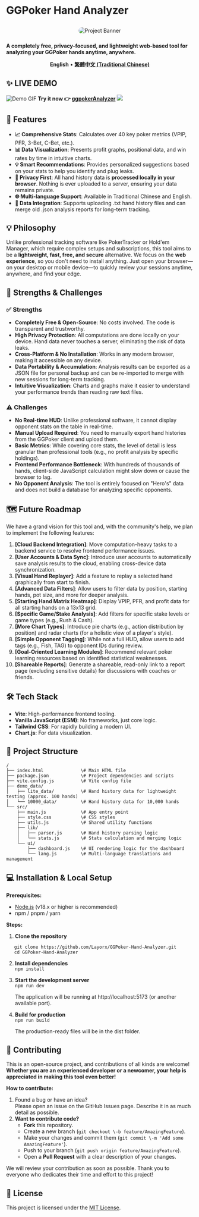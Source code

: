 # **GGPoker Hand Analyzer**

<div align="center">

<img src="https://i.meee.com.tw/mdMapSp.png" alt="Project Banner" style="border-radius: 10px; margin-top: 10px; margin-bottom: 10px;">

</div>

**A completely free, privacy-focused, and lightweight web-based tool for analyzing your GGPoker hands anytime, anywhere.**

<p align="center">  
<strong>English</strong> •  
<a href="./README.md"><strong>繁體中文 (Traditional Chinese)</strong></a>  
</p>

## **✨ LIVE DEMO**
![Demo GIF](demo_data/demo.gif)
**Try it now 👉 [ggpokerAnalyzer](https://layorx.github.io/ggpokerAnalyzer/index.html)**
![](https://i.meee.com.tw/yQeMtPA.png)

## **🚀 Features**

* **📈 Comprehensive Stats**: Calculates over 40 key poker metrics (VPIP, PFR, 3-Bet, C-Bet, etc.).  
* **📊 Data Visualization**: Presents profit graphs, positional data, and win rates by time in intuitive charts.  
* **💡 Smart Recommendations**: Provides personalized suggestions based on your stats to help you identify and plug leaks.  
* **🔐 Privacy First**: All hand history data is **processed locally in your browser**. Nothing is ever uploaded to a server, ensuring your data remains private.  
* **🌐 Multi-language Support**: Available in Traditional Chinese and English.  
* **💾 Data Integration**: Supports uploading .txt hand history files and can merge old .json analysis reports for long-term tracking.

## **💡 Philosophy**

Unlike professional tracking software like PokerTracker or Hold'em Manager, which require complex setups and subscriptions, this tool aims to be a **lightweight, fast, free, and secure** alternative. We focus on the **web experience**, so you don't need to install anything. Just open your browser—on your desktop or mobile device—to quickly review your sessions anytime, anywhere, and find your edge.

## **🧐 Strengths & Challenges**

### **✅ Strengths**

* **Completely Free & Open-Source**: No costs involved. The code is transparent and trustworthy.  
* **High Privacy Protection**: All computations are done locally on your device. Hand data never touches a server, eliminating the risk of data leaks.  
* **Cross-Platform & No Installation**: Works in any modern browser, making it accessible on any device.  
* **Data Portability & Accumulation**: Analysis results can be exported as a JSON file for personal backup and can be re-imported to merge with new sessions for long-term tracking.  
* **Intuitive Visualization**: Charts and graphs make it easier to understand your performance trends than reading raw text files.

### **⚠️ Challenges**

* **No Real-time HUD**: Unlike professional software, it cannot display opponent stats on the table in real-time.  
* **Manual Upload Required**: You need to manually export hand histories from the GGPoker client and upload them.  
* **Basic Metrics**: While covering core stats, the level of detail is less granular than professional tools (e.g., no profit analysis by specific holdings).  
* **Frontend Performance Bottleneck**: With hundreds of thousands of hands, client-side JavaScript calculation might slow down or cause the browser to lag.  
* **No Opponent Analysis**: The tool is entirely focused on "Hero's" data and does not build a database for analyzing specific opponents.

## **🗺️ Future Roadmap**

We have a grand vision for this tool and, with the community's help, we plan to implement the following features:

1. **\[Cloud Backend Integration\]**: Move computation-heavy tasks to a backend service to resolve frontend performance issues.  
2. **\[User Accounts & Data Sync\]**: Introduce user accounts to automatically save analysis results to the cloud, enabling cross-device data synchronization.  
3. **\[Visual Hand Replayer\]**: Add a feature to replay a selected hand graphically from start to finish.  
4. **\[Advanced Data Filters\]**: Allow users to filter data by position, starting hands, pot size, and more for deeper analysis.  
5. **\[Starting Hand Matrix Heatmap\]**: Display VPIP, PFR, and profit data for all starting hands on a 13x13 grid.  
6. **\[Specific Game/Stake Analysis\]**: Add filters for specific stake levels or game types (e.g., Rush & Cash).  
7. **\[More Chart Types\]**: Introduce pie charts (e.g., action distribution by position) and radar charts (for a holistic view of a player's style).  
8. **\[Simple Opponent Tagging\]**: While not a full HUD, allow users to add tags (e.g., Fish, TAG) to opponent IDs during review.  
9. **\[Goal-Oriented Learning Modules\]**: Recommend relevant poker learning resources based on identified statistical weaknesses.  
10. **\[Shareable Reports\]**: Generate a shareable, read-only link to a report page (excluding sensitive details) for discussions with coaches or friends.

## **🛠️ Tech Stack**

* **Vite**: High-performance frontend tooling.  
* **Vanilla JavaScript (ESM)**: No frameworks, just core logic.  
* **Tailwind CSS**: For rapidly building a modern UI.  
* **Chart.js**: For data visualization.

## **📁 Project Structure**
```
/  
├── index.html              \# Main HTML file  
├── package.json            \# Project dependencies and scripts  
├── vite.config.js          \# Vite config file  
├── demo_data/
│   ├── lite_data/          \# Hand history data for lightweight testing (approx. 100 hands)
│   └── 10000_data/         \# Hand history data for 10,000 hands
└── src/  
    ├── main.js             \# App entry point  
    ├── style.css           \# CSS styles  
    ├── utils.js            \# Shared utility functions  
    ├── lib/  
    │   ├── parser.js       \# Hand history parsing logic  
    │   └── stats.js        \# Stats calculation and merging logic  
    └── ui/  
        ├── dashboard.js    \# UI rendering logic for the dashboard  
        └── lang.js         \# Multi-language translations and management
```
## **💻 Installation & Local Setup**

**Prerequisites:**

* [Node.js](https://nodejs.org/) (v18.x or higher is recommended)  
* npm / pnpm / yarn

**Steps:**

1. **Clone the repository**  
```
   git clone https://github.com/Layorx/GGPoker-Hand-Analyzer.git 
   cd GGPoker-Hand-Analyzer
```
2. **Install dependencies**  
   `npm install`

3. **Start the development server**  
   `npm run dev`

   The application will be running at http://localhost:5173 (or another available port).  
4. **Build for production**  
   `npm run build`

   The production-ready files will be in the dist folder.

## **💖 Contributing**

This is an open-source project, and contributions of all kinds are welcome\! **Whether you are an experienced developer or a newcomer, your help is appreciated in making this tool even better\!**

**How to contribute:**

1. Found a bug or have an idea?  
   Please open an issue on the GitHub Issues page. Describe it in as much detail as possible.  
2. **Want to contribute code?**  
   * **Fork** this repository.  
   * Create a new branch (`git checkout \-b feature/AmazingFeature`).  
   * Make your changes and commit them (`git commit \-m 'Add some AmazingFeature'`).  
   * Push to your branch (`git push origin feature/AmazingFeature`).  
   * Open a **Pull Request** with a clear description of your changes.

We will review your contribution as soon as possible. Thank you to everyone who dedicates their time and effort to this project\!

## **📄 License**

This project is licensed under the [MIT License](https://www.google.com/search?q=./LICENSE).